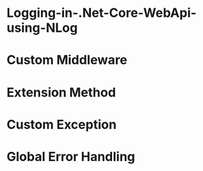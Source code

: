 # Logging-in-.Net-Core-WebApi-using-NLog
# Custom Middleware
# Extension Method
# Custom Exception
# Global Error Handling
